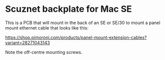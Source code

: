 # Scuznet backplate for Mac SE

This is a PCB that will mount in the back of an SE or SE/30 to mount a panel mount ethernet cable that looks like this:

https://shop.pimoroni.com/products/panel-mount-extension-cables?variant=28271043143

Note the off-centre mounting screws.

